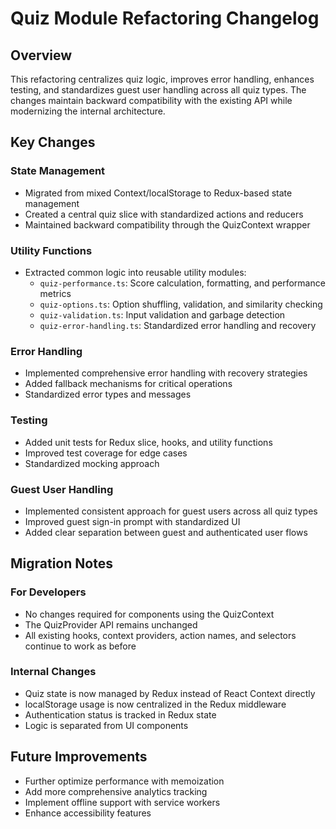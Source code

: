 # Quiz Module Refactoring Changelog

## Overview

This refactoring centralizes quiz logic, improves error handling, enhances testing, and standardizes guest user handling across all quiz types. The changes maintain backward compatibility with the existing API while modernizing the internal architecture.

## Key Changes

### State Management
- Migrated from mixed Context/localStorage to Redux-based state management
- Created a central quiz slice with standardized actions and reducers
- Maintained backward compatibility through the QuizContext wrapper

### Utility Functions
- Extracted common logic into reusable utility modules:
  - `quiz-performance.ts`: Score calculation, formatting, and performance metrics
  - `quiz-options.ts`: Option shuffling, validation, and similarity checking
  - `quiz-validation.ts`: Input validation and garbage detection
  - `quiz-error-handling.ts`: Standardized error handling and recovery

### Error Handling
- Implemented comprehensive error handling with recovery strategies
- Added fallback mechanisms for critical operations
- Standardized error types and messages

### Testing
- Added unit tests for Redux slice, hooks, and utility functions
- Improved test coverage for edge cases
- Standardized mocking approach

### Guest User Handling
- Implemented consistent approach for guest users across all quiz types
- Improved guest sign-in prompt with standardized UI
- Added clear separation between guest and authenticated user flows

## Migration Notes

### For Developers
- No changes required for components using the QuizContext
- The QuizProvider API remains unchanged
- All existing hooks, context providers, action names, and selectors continue to work as before

### Internal Changes
- Quiz state is now managed by Redux instead of React Context directly
- localStorage usage is now centralized in the Redux middleware
- Authentication status is tracked in Redux state
- Logic is separated from UI components

## Future Improvements
- Further optimize performance with memoization
- Add more comprehensive analytics tracking
- Implement offline support with service workers
- Enhance accessibility features
